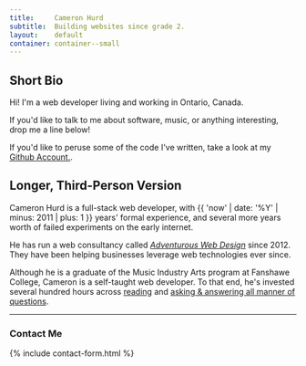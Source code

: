 ```yaml
---
title:     Cameron Hurd
subtitle:  Building websites since grade 2.
layout:    default
container: container--small
---
```


## Short Bio

Hi! I'm a web developer living and working in Ontario, Canada.

If you'd like to talk to me about software, music, or anything interesting, drop me a line below!

If you'd like to peruse some of the code I've written, take a look at my [<i class="uk-icon-github"></i> Github Account.](http://github.com/cam5).

## Longer, Third-Person Version

Cameron Hurd is a full-stack web developer, with {{ 'now' | date: '%Y' | minus: 2011 | plus: 1 }} years' formal experience, and several more years worth of failed experiments on the early internet.

He has run a web consultancy called [*Adventurous Web Design*](https://adventurouswebdesign.com/) since 2012. They have been helping businesses leverage web technologies ever since.

Although he is a graduate of the Music Industry Arts program at Fanshawe College, Cameron is a self-taught web developer. To that end, he's invested several hundred hours across [reading](https://www.instapaper.com/p/cameronhurd) and [<i class="uk-icon-stack-overflow"></i> asking & answering all manner of questions](http://stackoverflow.com/users/1779433/cameron-hurd).

---

### Contact Me

{% include contact-form.html %}

